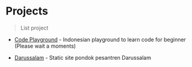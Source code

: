 # Projects

>List project 

* [Code Playground](https://iammobarok.github.io/code-playground/) - Indonesian playground to learn code for beginner (Please wait a moments)

* [Darussalam](https://iammobarok.github.io/darussalam/) - Static site pondok pesantren Darussalam

